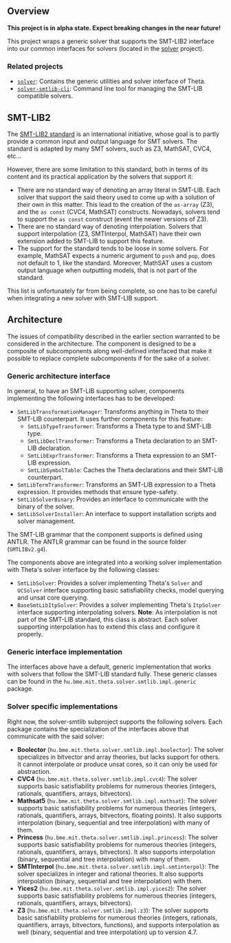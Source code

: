 ## Overview

**This project is in alpha state. Expect breaking changes in the near future!**

This project wraps a generic solver that supports the SMT-LIB2 interface into our common interfaces for solvers (located in the [solver](..) project).

### Related projects

* [`solver`](../solver/README.md): Contains the generic utilities and solver interface of Theta.
* [`solver-smtlib-cli`](../solver-smtlib-cli/README.md): Command line tool for managing the SMT-LIB compatible solvers.

## SMT-LIB2

The [SMT-LIB2 standard](http://smtlib.cs.uiowa.edu/) is an international initiative, whose goal is to partly provide a common input and output language for SMT solvers. The standard is adapted by many SMT solvers, such as Z3, MathSAT, CVC4, etc...

However, there are some limitation to this standard, both in terms of its content and its practical application by the solvers that support it:

* There are no standard way of denoting an array literal in SMT-LIB. Each solver that support the said theory used to come up with a solution of their own in this matter. This lead to the creation of the `as-array` (Z3), and the `as const` (CVC4, MathSAT) constructs. Nowadays, solvers tend to support the `as const` construct (event the newer versions of Z3).
* There are no standard way of denoting interpolation. Solvers that support interpolation (Z3, SMTInterpol, MathSAT) have their own extension added to SMT-LIB to support this feature.
* The support for the standard tends to be loose in some solvers. For example, MathSAT expects a numeric argument to `push` and `pop`, does not default to 1, like the standard. Moreover, MathSAT uses a custom output language when outputting models, that is not part of the standard. 

This list is unfortunately far from being complete, so one has to be careful when integrating a new solver with SMT-LIB support.

## Architecture

The issues of compatibility described in the earlier section warranted to be considered in the architecture. The component is designed to be a composite of subcomponents along well-defined interfaced that make it possible to replace complete subcomponents if for the sake of a solver.

### Generic architecture interface

In general, to have an SMT-LIB supporting solver, components implementing the following interfaces has to be developed:

* `SmtLibTransformationManager`: Transforms anything in Theta to their SMT-LIB counterpart. It uses further components for this feature:
    * `SmtLibTypeTransformer`: Transforms a Theta type to and SMT-LIB type.
    * `SmtLibDeclTransformer`: Transforms a Theta declaration to an SMT-LIB declaration.
    * `SmtLibExprTransformer`: Transforms a Theta expression to an SMT-LIB expression.
    * `SmtLibSymbolTable`: Caches the Theta declarations and their SMT-LIB counterpart.
* `SmtLibTermTransformer`: Transforms an SMT-LIB expression to a Theta expression. It provides methods that ensure type-safety.
* `SmtLibSolverBinary`: Provides an interface to communicate with the binary of the solver.
* `SmtLibSolverInstaller`: An interface to support installation scripts and solver management.

The SMT-LIB grammar that the component supports is defined using ANTLR. The ANTLR grammar can be found in the source folder (`SMTLIBv2.g4`).

The components above are integrated into a working solver implementation with Theta's solver interface by the following classes:
* `SmtLibSolver`: Provides a solver implementing Theta's `Solver` and `UCSolver` interface supporting basic satisfiability checks, model querying and unsat core querying.
* `BaseSmtLibItpSolver`: Provides a solver implementing Theta's `ItpSolver` interface supporting interpolating solvers. **Note**: As interpolation is not part of the SMT-LIB standard, this class is abstract. Each solver supporting interpolation has to extend this class and configure it properly.

### Generic interface implementation

The interfaces above have a default, generic implementation that works with solvers that follow the SMT-LIB standard fully. These generic classes can be found in the `hu.bme.mit.theta.solver.smtlib.impl.generic` package.

### Solver specific implementations

Right now, the solver-smtlib subproject supports the following solvers. Each package contains the specialization of the interfaces above that communicate with the said solver:

* **Boolector** (`hu.bme.mit.theta.solver.smtlib.impl.boolector`): The solver specializes in bitvector and array theories, but lacks support for others. It cannot interpolate or produce unsat cores, so it can only be used for abstraction.
* **CVC4** (`hu.bme.mit.theta.solver.smtlib.impl.cvc4`): The solver supports basic satisfiability problems for numerous theories (integers, rationals, quantifiers, arrays, bitvectors).
* **Mathsat5** (`hu.bme.mit.theta.solver.smtlib.impl.mathsat`): The solver supports basic satisfiability problems for numerous theories (integers, rationals, quantifiers, arrays, bitvectors, floating points). It also supports interpolation (binary, sequential and tree interpolation) with many of them.
* **Princess** (`hu.bme.mit.theta.solver.smtlib.impl.princess`): The solver supports basic satisfiability problems for numerous theories (integers, rationals, quantifiers, arrays, bitvectors). It also supports interpolation (binary, sequential and tree interpolation) with many of them.
* **SMTInterpol** (`hu.bme.mit.theta.solver.smtlib.impl.smtinterpol`): The solver specializes in integer and rational theories. It also supports interpolation (binary, sequential and tree interpolation) with them.
* **Yices2** (`hu.bme.mit.theta.solver.smtlib.impl.yices2`): The solver supports basic satisfiability problems for numerous theories (integers, rationals, quantifiers, arrays, bitvectors).
* **Z3** (`hu.bme.mit.theta.solver.smtlib.impl.z3`): The solver supports basic satisfiability problems for numerous theories (integers, rationals, quantifiers, arrays, bitvectors, functions), and supports interpolation as well (binary, sequential and tree interpolation) up to version 4.7.
